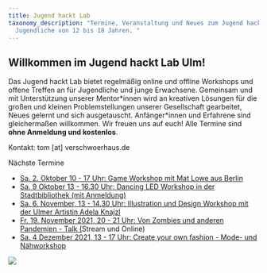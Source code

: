 ```yaml
---
title: Jugend hackt Lab
taxonomy_description: "Termine, Veranstaltung und Neues zum Jugend hackt Lab für
  Jugendliche von 12 bis 18 Jahren. "
---
```

## Willkommen im Jugend hackt Lab Ulm!

Das Jugend hackt Lab bietet regelmäßig online und offline Workshops und offene Treffen an für Jugendliche und junge Erwachsene. Gemeinsam und mit Unterstützung unserer Mentor\*innen wird an kreativen Lösungen für die großen und kleinen Problemstellungen unserer Gesellschaft gearbeitet, Neues gelernt und sich ausgetauscht. Anfänger\*innen und Erfahrene sind gleichermaßen willkommen. Wir freuen uns auf euch! Alle Termine sind **ohne Anmeldung und kostenlos**.

Kontakt: tom \[at] verschwoerhaus.de

Nächste Termine

* [Sa. 2. Oktober 10 - 17 Uhr: Game Workshop mit Mat Lowe aus Berlin ](https://verschwoerhaus.de/reisebüro-der-virtuellen-realitäten-multiplayer-games-und-hangouts-entwickeln/)
* [Sa. 9 Oktober 13 - 16.30 Uhr: Dancing LED Workshop in der Stadtbibliothek (mit Anmeldung)](https://verschwoerhaus.de/jugend-hackt-lab-goes-stadtbibliothek-led-workshop/)
* [](https://verschwoerhaus.de/reisebüro-der-virtuellen-realitäten-multiplayer-games-und-hangouts-entwickeln/)[](https://verschwoerhaus.de/illustration-und-design-exkurs-mit-der-artistin-adela-knajzl/)[Sa. 6. November, 13 - 14.30 Uhr: Illustration und Design Workshop mit der Ulmer Artistin Adela Knajzl](https://verschwoerhaus.de/illustration-und-design-exkurs-mit-der-artistin-adela-knajzl/) 
* [Fr. 19. November 2021, 20 - 21 Uhr: Von Zombies und anderen Pandemien - Talk (](https://verschwoerhaus.de/von-zombies-und-anderen-pandemien-das-politische-in-videogames/)Stream und Online)
* [Sa. 4 Dezember 2021, 13 - 17 Uhr: Create your own fashion - Mode- und Nähworkshop](https://verschwoerhaus.de/create-your-own-fashion-mode-und-nähworkshop/)

![](/wp-content/uploads/2019/05/Bild_2020-11-26_210019-1536x448.png)